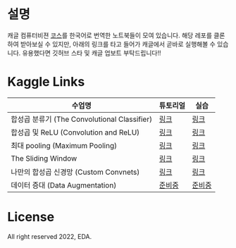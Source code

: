 # 설명
캐글 컴퓨터비젼 [코스](https://www.kaggle.com/learn/computer-vision?rvi=1)를 한국어로 번역한 노트북들이 모여 있습니다. 해당 레포를 클론하여 받아보실 수 있지만, 
아래의 링크를 타고 들어가 캐글에서 곧바로 실행해볼 수 있습니다. 유용했다면 깃허브 스타 및 캐글 업보트 부탁드립니다!!

# Kaggle Links

| 수업명 | 튜토리얼 | 실습 |
| ----- | --- | --- |
| 합성곱 분류기 (The Convolutional Classifier) | [링크](https://www.kaggle.com/code/edaeastsidegunn/the-convolutional-classifier?scriptVersionId=102957826) | [링크](https://www.kaggle.com/code/donggeonhan/exercise-the-convolutional-classifier-korean-ver/notebook?scriptVersionId=102954459) |
| 합성곱 및 ReLU (Convolution and ReLU) | [링크](https://www.kaggle.com/code/vkehfdl1/relu-tutorial?scriptVersionId=102594762) | [링크](https://www.kaggle.com/code/vkehfdl1/convolution-and-relu-korean-ver/notebook) |
| 최대 pooling (Maximum Pooling) | [링크](https://www.kaggle.com/code/vkehfdl1/pooling-tutorial/notebook?scriptVersionId=102629245) | [링크](https://www.kaggle.com/code/vkehfdl1/pooling/notebook) |
| The Sliding Window | [링크](https://www.kaggle.com/code/hyunwookkwon/the-sliding-windows-ver-kor) | [링크](https://www.kaggle.com/code/hyunwookkwon/exercise-the-sliding-window-ver-kor) |
| 나만의 합성곱 신경망 (Custom Convnets) | [링크](https://www.kaggle.com/code/edaeastsidegunn/custom-convnets) | [링크](https://www.kaggle.com/code/edaeastsidegunn/exercise-custom-convnets?scriptVersionId=102631443) |
| 데이터 증대 (Data Augmentation) | [준비중]() | [준비중]() |

# License
All right reserved 2022, EDA.
